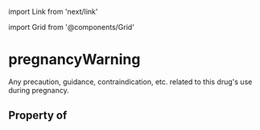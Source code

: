 import Link from 'next/link'
  
import Grid from '@components/Grid'

# pregnancyWarning

Any precaution, guidance, contraindication, etc. related to this drug's use during pregnancy.

## Property of



